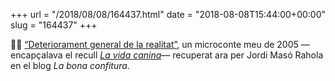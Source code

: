 +++
url = "/2018/08/08/164437.html"
date = "2018-08-08T15:44:00+00:00"
slug = "164437"
+++

✍🏻 [“Deteriorament general de la realitat”](http://la-bona-confitura.blogspot.com/2018/08/deteriorament-general-de-la-realitat-un.html), un microconte meu de 2005 —encapçalava el recull [*La vida canina*](https://carlesbellver.net/llibres/lavidacanina)— recuperat ara per Jordi Masó Rahola en el blog *La bona confitura*.

